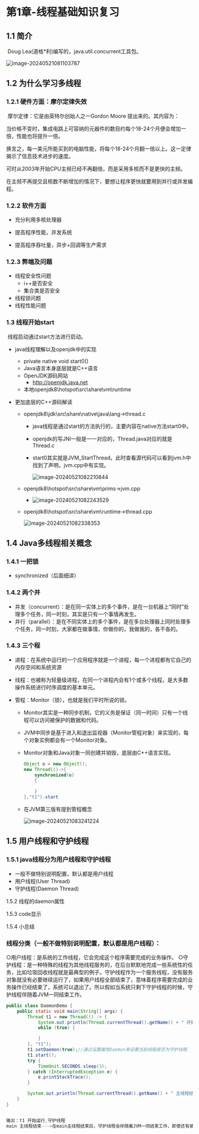 # 第1章-线程基础知识复习

## 1.1 简介

​	Doug Lea(道格*利)编写的，java.util.concurrent工具包。

![image-20240521081103787](D:\IdeaProjects\learn\juc\image\image-20240521081103787.png)

## 1.2 为什么学习多线程

### 1.2.1 硬件方面：摩尔定律失效

​	摩尔定律：它是由英特尔创始人之一Gordon Moore 提出来的。其内容为：

​	当价格不变时，集成电路上可容纳的元器件的数目约每个18-24个月便会增加一倍，性能也将提升一倍。

​	换言之，每一美元所能买到的电脑性能，将每个18-24个月翻一倍以上。这一定律揭示了信息技术进步的速度。

​	可时从2003年开始CPU主频已经不再翻倍，而是采用多核而不是更快的主频。

​	在主频不再提交且核数不断增加的情况下，要想让程序更快就要用到并行或并发编程。

### 1.2.2 软件方面

* 充分利用多核处理器

* 提高程序性能，并发系统

* 提高程序吞吐量，异步+回调等生产需求

### 1.2.3 弊端及问题

* 线程安全性问题
  * i++是否安全
  * 集合类是否安全
* 线程锁问题
* 线程性能问题

### 1.3 线程开始start

​	线程启动通过start方法进行启动。

* java线程理解以及openjdk中的实现
  * private native void start0()
  * Java语言本身底层就是C++语言
  * OpenJDK源码网站
    * http://openjdk.java.net
  * 本地openjdk8\hotspot\src\share\vm\runtime
  
* 更加底层的C++源码解读

  * openjdk8\jdk\src\share\native\java\lang->thread.c

    * java线程是通过start的方法执行的，主要内容在native方法start0中。

    * openjdk的写JNI一般是一一对应的，Thread.java对应的就是Thread.c

    * start0其实就是JVM_StartThread。此时查看源代码可以看到jvm.h中找到了声明，jvm.cpp中有实现。

      ![image-20240521082210844](D:\IdeaProjects\learn\juc\image\image-20240521082210844.png)

  * openjdk8\hotspot\src\share\vm\prims->jvm.cpp

    * ![image-20240521082243529](D:\IdeaProjects\learn\juc\image\image-20240521082243529.png)

  * openjdk8\hotspot\src\share\vm\runtime->thread.cpp

    ![image-20240521082338353](D:\IdeaProjects\learn\juc\image\image-20240521082338353.png)

## 1.4 Java多线程相关概念

### 1.4.1 一把锁

* synchronized（后面细讲）

### 1.4.2 两个并

* 并发（concurrent）：是在同一实体上的多个事件，是在一台机器上“同时”处理多个任务，同一时刻，其实是只有一个事情再发生。
* 并行（parallel）：是在不同实体上的多个事件，是在多台处理器上同时处理多个任务，同一时刻，大家都在做事情，你做你的，我做我的，各干各的。

### 1.4.3 三个程

* 进程：在系统中运行的一个应用程序就是一个进程，每一个进程都有它自己的内存空间和系统资源

* 线程：也被称为轻量级进程，在同一个进程内会有1个或多个线程，是大多数操作系统进行时序调度的基本单元。

* 管程：Monitor（锁），也就是我们平时所说的锁。

  * Monitor其实是一种同步机制，它的义务是保证（同一时间）只有一个线程可以访问被保护的数据和代码。

  * JVM中同步是基于进入和退出监视器（Monitor管程对象）来实现的，每个对象实例都会有一个Monitor对象。

  * Monitor对象和Java对象一同创建并销毁，底层由C++语言实现。

    ```java
    Object o = new Object();
    new Thread(()->{
        synchronized(o)
        {
            
        }
    },"t1").start
    ```

  * 在JVM第三版有提到管程概念

    ![image-20240521083241224](D:\IdeaProjects\learn\juc\image\image-20240521083241224.png)

## 1.5 用户线程和守护线程

### 1.5.1 java线程分为用户线程和守护线程

* 一般不做特别说明配置，默认都是用户线程
* 用户线程(User Thread)
* 守护线程(Daemon Thread)

1.5.2 线程的daemon属性

1.5.3 code显示

1.5.4 小总结

### 线程分类（一般不做特别说明配置，默认都是用户线程）：

○用户线程：是系统的工作线程，它会完成这个程序需要完成的业务操作。
○守护线程：是一种特殊的线程为其他线程服务的，在后台默默地完成一些系统性的任务，比如垃圾回收线程就是最典型的例子。守护线程作为一个服务线程，没有服务对象就没有必要继续运行了，如果用户线程全部结束了，意味着程序需要完成的业务操作已经结束了，系统可以退出了。所以假如当系统只剩下守护线程的时候，守护线程伴随着JVM一同结束工作。

```java
public class DaemonDemo {
    public static void main(String[] args) {
        Thread t1 = new Thread(() -> {
            System.out.println(Thread.currentThread().getName() + " 开始运行," + (Thread.currentThread().isDaemon() ? "守护线程" : "用户线程"));
            while (true) {

            }
        }, "t1");
        t1.setDaemon(true);//通过设置属性Daemon来设置当前线程是否为守护线程
        t1.start();
        try {
            TimeUnit.SECONDS.sleep(3);
        } catch (InterruptedException e) {
            e.printStackTrace();
        }

        System.out.println(Thread.currentThread().getName() + " 主线程结束");
    }
}


输出：t1 开始运行,守护线程
main 主线程结束--->在main主线程结束后，守护线程会伴随着JVM一同结束工作，即使还有循环没有结束

```

